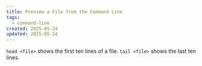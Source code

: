 ```yaml
---
title: Preview a File from the Command Line
tags:
  - command-line
created: 2025-05-24
updated: 2025-05-24
---
```


`head <file>` shows the first ten lines of a file.  `tail <file>` shows the last ten lines.